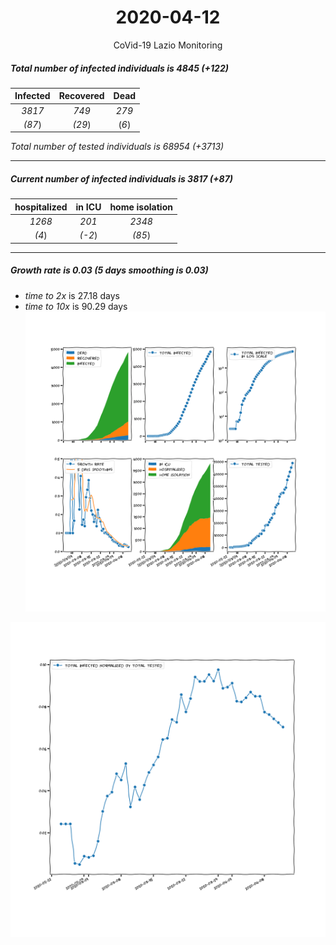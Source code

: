 <div align='center'>

# 2020-04-12
CoVid-19 Lazio Monitoring
</div>

##### Total number of infected individuals is 4845 (+122)
Infected | Recovered | Dead
:---: | :---: | :---:
*3817* | *749* | *279*
*(87*) | *(29*) | (*6*)

*Total number of tested individuals is 68954 (+3713)*
***
##### Current number of infected individuals is 3817 (+87)
hospitalized | in ICU | home isolation
:---: | :---: | :---:
*1268* |*201* |*2348*
*(4*) |*(-2*) |*(85*)
***
##### Growth rate is 0.03 (5 days smoothing is 0.03)
- *time to 2x* is 27.18 days
- *time to 10x* is 90.29 days
![stats][stats]

![infected_normalized][infected_normalized]

[stats]: stats_Lazio.png
[infected_normalized]: infected_normalized_Lazio.png
